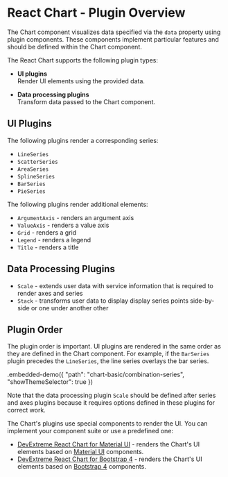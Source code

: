 # React Chart - Plugin Overview

The Chart component visualizes data specified via the `data` property using plugin components. These components implement particular features and should be defined within the Chart component.

The React Chart supports the following plugin types:

- **UI plugins**  
 Render UI elements using the provided data.
 
- **Data processing plugins**  
 Transform data passed to the Chart component.

## UI Plugins

The following plugins render a corresponding series:

- `LineSeries`
- `ScatterSeries`
- `AreaSeries`
- `SplineSeries`
- `BarSeries`
- `PieSeries`

The following plugins render additional elements:

- `ArgumentAxis` - renders an argument axis
- `ValueAxis` - renders a value axis
- `Grid` - renders a grid
- `Legend` - renders a legend
- `Title` - renders a title

## Data Processing Plugins

- `Scale` - extends user data with service information that is required to render axes and series
- `Stack` - transforms user data to display display series points side-by-side or one under another other

## Plugin Order

The plugin order is important. UI plugins are rendered in the same order as they are defined in the Chart component. For example, if the `BarSeries` plugin precedes the `LineSeries`, the line series overlays the bar series.

.embedded-demo({ "path": "chart-basic/combination-series", "showThemeSelector": true })

Note that the data processing plugin `Scale` should be defined after series and axes plugins because it requires options defined in these plugins for correct work.

The Chart's plugins use special components to render the UI. You can implement your component suite or use a predefined one:

- [DevExtreme React Chart for Material UI](https://github.com/DevExpress/devextreme-reactive/tree/master/packages/dx-react-chart-material-ui) - renders the Chart's UI elements based on [Material UI](http://www.material-ui.com) components.
- [DevExtreme React Chart for Bootstrap 4](https://github.com/DevExpress/devextreme-reactive/tree/master/packages/dx-react-chart-bootstrap4) - renders the Chart's UI elements based on [Bootstrap 4](http://getbootstrap.com/) components.
